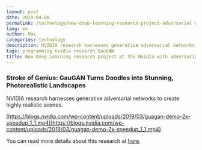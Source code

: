 ```yaml
---
layout: post
date: 2019-04-06
permalink: /technology/new-deep-learning-research-project-adversarial networks-at-nvidia-en/
lang: en
author: Max
categories: technology
description: NVIDIA research harnesses generative adversarial networks to create highly realistic scenes. The programming experience with a powerful system on the 48-inch monitor.
tags: programming nvidia research GauGAN
title: New Deep Learning research project at the Nvidia with adversarial networks to create highly realistic scenes
---
```


### Stroke of Genius: GauGAN Turns Doodles into Stunning, Photorealistic Landscapes

NVIDIA research harnesses generative adversarial networks to create highly realistic scenes.

[https://blogs.nvidia.com/wp-content/uploads/2019/03/guagan-demo-2x-speedup_1_1.mp4](https://blogs.nvidia.com/wp-content/uploads/2019/03/guagan-demo-2x-speedup_1_1.mp4)


You can read more details about this research at [here](https://blogs.nvidia.com/blog/2019/03/18/gaugan-photorealistic-landscapes-nvidia-research/).
